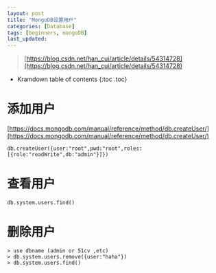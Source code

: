 ```yaml
---
layout: post
title: "MongoDB设置用户"
categories: [Database]
tags: [beginners, mongoDB]
last_updated:
---
```


> [https://blog.csdn.net/han_cui/article/details/54314728](https://blog.csdn.net/han_cui/article/details/54314728)

* Kramdown table of contents
{:toc .toc}
# 添加用户

[https://docs.mongodb.com/manual/reference/method/db.createUser/](https://docs.mongodb.com/manual/reference/method/db.createUser/)

~~~
db.createUser({user:"root",pwd:"root",roles:[{role:"readWrite",db:"admin"}]})
~~~

# 查看用户

~~~
db.system.users.find()
~~~

# 删除用户

~~~
> use dbname (admin or 51cv ,etc)
> db.system.users.remove({user:"haha"})
> db.system.users.find()
~~~


